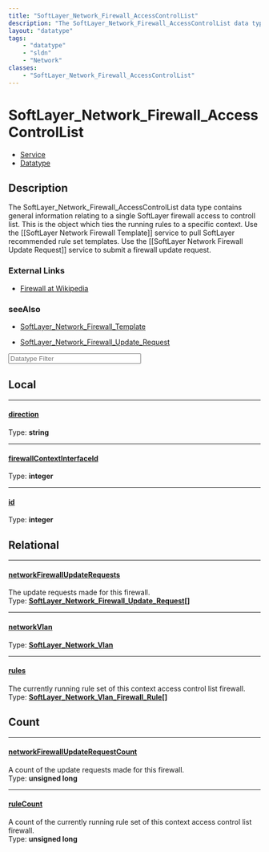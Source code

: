 ```yaml
---
title: "SoftLayer_Network_Firewall_AccessControlList"
description: "The SoftLayer_Network_Firewall_AccessControlList data type contains general information relating to a single SoftLayer f... "
layout: "datatype"
tags:
    - "datatype"
    - "sldn"
    - "Network"
classes:
    - "SoftLayer_Network_Firewall_AccessControlList"
---
```


# SoftLayer_Network_Firewall_AccessControlList
<div id='service-datatype'>
    <ul id='sldn-reference-tabs'>
    <li id='service'> <a href='/reference/services/SoftLayer_Network_Firewall_AccessControlList' >Service</a></li>    <li id='datatype'> <a href='/reference/datatypes/SoftLayer_Network_Firewall_AccessControlList' >Datatype</a></li>
    </ul>
</div>

## Description 
The SoftLayer_Network_Firewall_AccessControlList data type contains general information relating to a single SoftLayer firewall access to controll list. This is the object which ties the running rules to a specific context. Use the [[SoftLayer Network Firewall Template]] service to pull SoftLayer recommended rule set templates. Use the [[SoftLayer Network Firewall Update Request]] service to submit a firewall update request. 

### External Links


* [Firewall at Wikipedia](http://en.wikipedia.org/wiki/Firewall_(networking))




### seeAlso

* [SoftLayer_Network_Firewall_Template](/reference/datatypes/SoftLayer_Network_Firewall_Template )


* [SoftLayer_Network_Firewall_Update_Request](/reference/datatypes/SoftLayer_Network_Firewall_Update_Request )




<!-- Filer BEGIN -->
<div class="view-filters">
        <div class="clearfix">
            <div class="search-input-box">
                <input placeholder="Datatype Filter" onkeyup="titleSearch(inputId='prop-input', divId='properties', elementClass='prop-row')" 
                    type="text" id="prop-input" value="" size="30" maxlength="128" class="form-text">
            </div>
        </div>
</div>
<!-- Filer END -->

<div id="properties" class="content">
<div id="localProperties" class="prop-content" >

## Local
<div class="prop-row">

-----
[direction]: #direction
#### [direction]
  
<span class="type-label">Type: </span>**string**


</div>
<div class="prop-row">

-----
[firewallContextInterfaceId]: #firewallcontextinterfaceid
#### [firewallContextInterfaceId]
  
<span class="type-label">Type: </span>**integer**


</div>
<div class="prop-row">

-----
[id]: #id
#### [id]
  
<span class="type-label">Type: </span>**integer**


</div>
</div>
<!-- LOCAL PROPERTY END -->

<div id="relationalProperties"  class="prop-content" >

## Relational
<div class="prop-row">

-----
[networkFirewallUpdateRequests]: #networkfirewallupdaterequests
#### [networkFirewallUpdateRequests]
The update requests made for this firewall.  
<span class="type-label">Type: </span>**<a href='/reference/datatypes/SoftLayer_Network_Firewall_Update_Request'>SoftLayer_Network_Firewall_Update_Request[] </a>**


</div>
<div class="prop-row">

-----
[networkVlan]: #networkvlan
#### [networkVlan]
  
<span class="type-label">Type: </span>**<a href='/reference/datatypes/SoftLayer_Network_Vlan'>SoftLayer_Network_Vlan </a>**


</div>
<div class="prop-row">

-----
[rules]: #rules
#### [rules]
The currently running rule set of this context access control list firewall.  
<span class="type-label">Type: </span>**<a href='/reference/datatypes/SoftLayer_Network_Vlan_Firewall_Rule'>SoftLayer_Network_Vlan_Firewall_Rule[] </a>**


</div>

## Count
<div class="prop-row">

-----
[networkFirewallUpdateRequestCount]: #networkfirewallupdaterequestcount
#### [networkFirewallUpdateRequestCount]
A count of the update requests made for this firewall.   
<span class="type-label">Type: </span>**unsigned long**


</div>
<div class="prop-row">

-----
[ruleCount]: #rulecount
#### [ruleCount]
A count of the currently running rule set of this context access control list firewall.   
<span class="type-label">Type: </span>**unsigned long**


</div>
</div>


